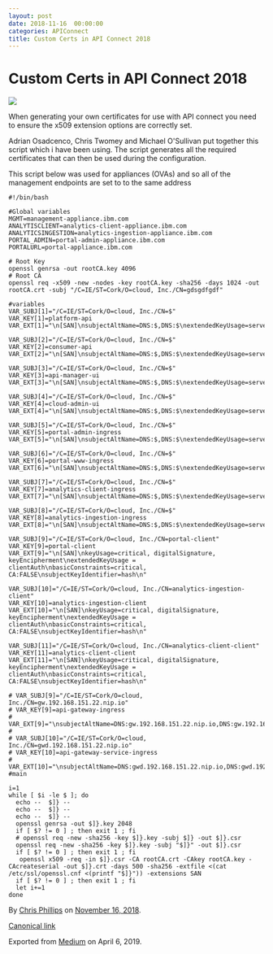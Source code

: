 ```yaml
---
layout: post
date: 2018-11-16  00:00:00
categories: APIConnect
title: Custom Certs in API Connect 2018
---
```

# Custom Certs in API Connect 2018 

![](https://cdn-images-1.medium.com/max/600/0*zRF-4_vZpkunUNXo.png)

When generating your own certificates for use with API connect you need
to ensure the x509 extension options are correctly set.

Adrian Osadcenco, Chris Twomey and Michael O'Sullivan put together this
script which i have been using. The script generates all the required
certificates that can then be used during the configuration.

This script below was used for appliances (OVAs) and so all of the
management endpoints are set to to the same address

```
#!/bin/bash
```

```
#Global variables
MGMT=management-appliance.ibm.com
ANALYTISCLIENT=analytics-client-appliance.ibm.com
ANALYTICSINGESTION=analytics-ingestion-appliance.ibm.com
PORTAL_ADMIN=portal-admin-appliance.ibm.com
PORTALURL=portal-appliance.ibm.com
```

```
# Root Key
openssl genrsa -out rootCA.key 4096
# Root CA
openssl req -x509 -new -nodes -key rootCA.key -sha256 -days 1024 -out rootCA.crt -subj "/C=IE/ST=Cork/O=cloud, Inc./CN=gdsgdfgdf"
```

```
#variables
VAR_SUBJ[1]="/C=IE/ST=Cork/O=cloud, Inc./CN=$"
VAR_KEY[1]=platform-api
VAR_EXT[1]="\n[SAN]\nsubjectAltName=DNS:$,DNS:$\nextendedKeyUsage=serverAuth"
```

```
VAR_SUBJ[2]="/C=IE/ST=Cork/O=cloud, Inc./CN=$"
VAR_KEY[2]=consumer-api
VAR_EXT[2]="\n[SAN]\nsubjectAltName=DNS:$,DNS:$\nextendedKeyUsage=serverAuth"
```

```
VAR_SUBJ[3]="/C=IE/ST=Cork/O=cloud, Inc./CN=$"
VAR_KEY[3]=api-manager-ui
VAR_EXT[3]="\n[SAN]\nsubjectAltName=DNS:$,DNS:$\nextendedKeyUsage=serverAuth"
```

```
VAR_SUBJ[4]="/C=IE/ST=Cork/O=cloud, Inc./CN=$"
VAR_KEY[4]=cloud-admin-ui
VAR_EXT[4]="\n[SAN]\nsubjectAltName=DNS:$,DNS:$\nextendedKeyUsage=serverAuth"
```

```
VAR_SUBJ[5]="/C=IE/ST=Cork/O=cloud, Inc./CN=$"
VAR_KEY[5]=portal-admin-ingress
VAR_EXT[5]="\n[SAN]\nsubjectAltName=DNS:$,DNS:$\nextendedKeyUsage=serverAuth"
```

```
VAR_SUBJ[6]="/C=IE/ST=Cork/O=cloud, Inc./CN=$"
VAR_KEY[6]=portal-www-ingress
VAR_EXT[6]="\n[SAN]\nsubjectAltName=DNS:$,DNS:$\nextendedKeyUsage=serverAuth"
```

```
VAR_SUBJ[7]="/C=IE/ST=Cork/O=cloud, Inc./CN=$"
VAR_KEY[7]=analytics-client-ingress
VAR_EXT[7]="\n[SAN]\nsubjectAltName=DNS:$,DNS:$\nextendedKeyUsage=serverAuth"
```

```
VAR_SUBJ[8]="/C=IE/ST=Cork/O=cloud, Inc./CN=$"
VAR_KEY[8]=analytics-ingestion-ingress
VAR_EXT[8]="\n[SAN]\nsubjectAltName=DNS:$,DNS:$\nextendedKeyUsage=serverAuth"
```

```
VAR_SUBJ[9]="/C=IE/ST=Cork/O=cloud, Inc./CN=portal-client"
VAR_KEY[9]=portal-client
VAR_EXT[9]="\n[SAN]\nkeyUsage=critical, digitalSignature, keyEncipherment\nextendedKeyUsage = clientAuth\nbasicConstraints=critical, CA:FALSE\nsubjectKeyIdentifier=hash\n"
```

```
VAR_SUBJ[10]="/C=IE/ST=Cork/O=cloud, Inc./CN=analytics-ingestion-client"
VAR_KEY[10]=analytics-ingestion-client
VAR_EXT[10]="\n[SAN]\nkeyUsage=critical, digitalSignature, keyEncipherment\nextendedKeyUsage = clientAuth\nbasicConstraints=critical, CA:FALSE\nsubjectKeyIdentifier=hash\n"
```

```
VAR_SUBJ[11]="/C=IE/ST=Cork/O=cloud, Inc./CN=analytics-client-client"
VAR_KEY[11]=analytics-client-client
VAR_EXT[11]="\n[SAN]\nkeyUsage=critical, digitalSignature, keyEncipherment\nextendedKeyUsage = clientAuth\nbasicConstraints=critical, CA:FALSE\nsubjectKeyIdentifier=hash\n"
```

```
# VAR_SUBJ[9]="/C=IE/ST=Cork/O=cloud, Inc./CN=gw.192.168.151.22.nip.io"
# VAR_KEY[9]=api-gateway-ingress
# VAR_EXT[9]="\nsubjectAltName=DNS:gw.192.168.151.22.nip.io,DNS:gw.192.168.151.22.nip.io\nextendedKeyUsage=serverAuth"
#
# VAR_SUBJ[10]="/C=IE/ST=Cork/O=cloud, Inc./CN=gwd.192.168.151.22.nip.io"
# VAR_KEY[10]=api-gateway-service-ingress
# VAR_EXT[10]="\nsubjectAltName=DNS:gwd.192.168.151.22.nip.io,DNS:gwd.192.168.151.22.nip.io\nextendedKeyUsage=serverAuth"
#main
```

```
i=1
while [ $i -le $ ]; do
  echo --  $]} --
  echo --  $]} --
  echo --  $]} --
  openssl genrsa -out $]}.key 2048
  if [ $? != 0 ] ; then exit 1 ; fi
  # openssl req -new -sha256 -key $]}.key -subj $]} -out $]}.csr
  openssl req -new -sha256 -key $]}.key -subj "$]}" -out $]}.csr
  if [ $? != 0 ] ; then exit 1 ; fi
   openssl x509 -req -in $]}.csr -CA rootCA.crt -CAkey rootCA.key -CAcreateserial -out $]}.crt -days 500 -sha256 -extfile <(cat /etc/ssl/openssl.cnf <(printf "$]}")) -extensions SAN
  if [ $? != 0 ] ; then exit 1 ; fi
  let i+=1
done
```





By [Chris Phillips](https://medium.com/@cminion) on
[November 16, 2018](https://medium.com/p/c7aacecd7b44).

[Canonical
link](https://medium.com/@cminion/custom-certs-in-api-connect-2018-c7aacecd7b44)

Exported from [Medium](https://medium.com) on April 6, 2019.
